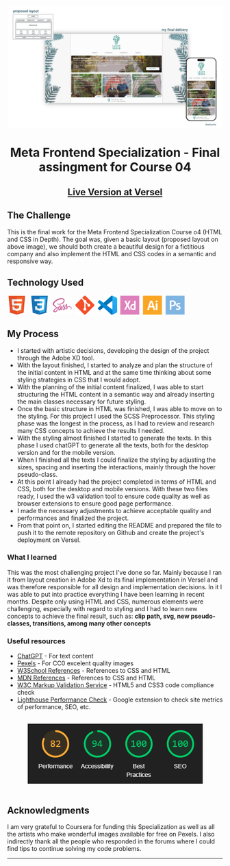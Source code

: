 <div align='center'>
    <img src='./images/readme-project-image.jpg'>
</div>

<h1 align='center'>Meta Frontend Specialization - Final assingment for Course 04</h1>

<div align='center'>
    <h2>
      <a href='#' target="_blank"> Live Version at Versel </a>
    </h2>
</div>

## <strong>The Challenge</strong>
This is the final work for the Meta Frontend Specialization Course o4 (HTML and CSS in Depth). The goal was, given a basic layout (proposed layout on above image), we should both create a beautiful design for a fictitious company and also implement the HTML and CSS codes in a semantic and responsive way.

## <strong>Technology Used</strong>
<div>
    <img src="https://github.com/devicons/devicon/blob/master/icons/html5/html5-original.svg" title="html5" alt="html5 icon" width="45"/>&nbsp; 
    <img src="https://github.com/devicons/devicon/blob/master/icons/css3/css3-original.svg" title="css3" alt="css3 icon" width="45"/>&nbsp;
    <img src="https://github.com/devicons/devicon/blob/master/icons/sass/sass-original.svg" title="sass" alt="sass icon" width="45"/>&nbsp;
    <img src="https://github.com/devicons/devicon/blob/master/icons/git/git-original.svg" title="git" alt="git icon" width="45"/>&nbsp; 
    <img src="https://github.com/devicons/devicon/blob/master/icons/vscode/vscode-original.svg" title="vscode" alt="vscode icon" width="45"/>&nbsp; 
    <img src="https://github.com/devicons/devicon/blob/master/icons/xd/xd-plain.svg" title="adobe xd" alt="adobe xd icon" width="45"/>&nbsp; 
    <img src="https://github.com/devicons/devicon/blob/master/icons/illustrator/illustrator-plain.svg" title="adobe illustrator" alt="adobe illustrator icon" width="45"/>&nbsp; 
    <img src="https://github.com/devicons/devicon/blob/master/icons/photoshop/photoshop-plain.svg" title="adobe photoshop" alt="adobe photoshop icon" width="45"/>
</div>

## <strong>My Process</strong>
- I started with artistic decisions, developing the design of the project through the Adobe XD tool.
- With the layout finished, I started to analyze and plan the structure of the initial content in HTML and at the same time thinking about some styling strategies in CSS that I would adopt.
- With the planning of the initial content finalized, I was able to start structuring the HTML content in a semantic way and already inserting the main classes necessary for future styling.
- Once the basic structure in HTML was finished, I was able to move on to the styling. For this project I used the SCSS Preprocessor. This styling phase was the longest in the process, as I had to review and research many CSS concepts to achieve the results I needed.
- With the styling almost finished I started to generate the texts. In this phase I used chatGPT to generate all the texts, both for the desktop version and for the mobile version.
- When I finished all the texts I could finalize the styling by adjusting the sizes, spacing and inserting the interactions, mainly through the hover pseudo-class.
- At this point I already had the project completed in terms of HTML and CSS, both for the desktop and mobile versions. With these two files ready, I used the w3 validation tool to ensure code quality as well as browser extensions to ensure good page performance.
- I made the necessary adjustments to achieve acceptable quality and performances and finalized the project.
- From that point on, I started editing the README and prepared the file to push it to the remote repository on Github and create the project's deployment on Versel.

### <strong>What I learned</strong>
This was the most challenging project I've done so far. Mainly because I ran it from layout creation in Adobe Xd to its final implementation in Versel and was therefore responsible for all design and implementation decisions. In it I was able to put into practice everything I have been learning in recent months.
Despite only using HTML and CSS, numerous elements were challenging, especially with regard to styling and I had to learn new concepts to achieve the final result, such as: <b>clip path, svg, new pseudo-classes, transitions, among many other concepts</b>

### <strong>Useful resources</strong>
- [ChatGPT](https://openai.com/blog/chatgpt) - For text content
- [Pexels](https://www.pexels.com/) - For CC0 excelent quality images
- [W3School References](https://www.w3schools.com/) - References to CSS and HTML 
- [MDN References](https://developer.mozilla.org/en-US/) - References to CSS and HTML 
- [W3C Markup Validation Service](https://validator.w3.org/#validate_by_input) - HTML5 and CSS3 code compliance check
- [Lighthouse Performance Check](https://developer.chrome.com/docs/lighthouse/overview/) - Google extension to check site metrics of performance, SEO, etc.
  
<br>

<div align='center'>
    <img src='./images/readme-performance-img.png'>
</div>

<br>

## <strong>Acknowledgments</strong>
I am very grateful to Coursera for funding this Specialization as well as all the artists who make wonderful images available for free on Pexels. I also indirectly thank all the people who responded in the forums where I could find tips to continue solving my code problems.
<hr>